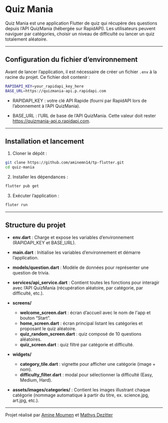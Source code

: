 # Quiz Mania

Quiz Mania est une application Flutter de quiz qui récupère des questions depuis l’API QuizMania (hébergée sur RapidAPI). Les utilisateurs peuvent naviguer par catégories, choisir un niveau de difficulté ou lancer un quiz totalement aléatoire.

---

## Configuration du fichier d’environnement

Avant de lancer l’application, il est nécessaire de créer un fichier `.env` à la racine du projet. Ce fichier doit contenir :

```bash
RAPIDAPI_KEY=your_rapidapi_key_here
BASE_URL=https://quizmania-api.p.rapidapi.com
```

- RAPIDAPI_KEY : votre clé API Rapide (fourni par RapidAPI lors de l’abonnement à l’API QuizMania).

- BASE_URL : l’URL de base de l’API QuizMania. Cette valeur doit rester https://quizmania-api.p.rapidapi.com.

---

## Installation et lancement

1. Cloner le dépôt :

```bash
git clone https://github.com/aminemn14/tp-flutter.git
cd quiz-mania
```

2. Installer les dépendances :

```bash
flutter pub get
```

3. Exécuter l’application :

```bash
fluter run
```

---

## Structure du projet

- **env.dart** : Charge et expose les variables d’environnement (RAPIDAPI_KEY et BASE_URL).

- **main.dart** : Initialise les variables d’environnement et démarre l’application.

- **models/question.dart** : Modèle de données pour représenter une question de trivia.

- **services/api_service.dart** : Contient toutes les fonctions pour interagir avec l’API QuizMania (récupération aléatoire, par catégorie, par difficulté, etc.).

- **screens/**

  - **welcome_screen.dart** : écran d’accueil avec le nom de l'app et bouton “Start”.
  - **home_screen.dart** : écran principal listant les catégories et proposant le quiz aléatoire.
  - **quiz_random_screen.dart** : quiz composé de 10 questions aléatoires.
  - **quiz_screen.dart** : quiz filtré par catégorie et difficulté.

- **widgets/**

  - **category_tile.dart** : vignette pour afficher une catégorie (image + nom).
  - **difficulty_filter.dart** : modal pour sélectionner la difficulté (Easy, Medium, Hard).

- **assets/images/categories/** : Contient les images illustrant chaque catégorie (nommage automatique à partir du titre, ex. science.jpg, art.jpg, etc.).

---

Projet réalisé par [Amine Moumen](https://github.com/aminemn14) et [Mathys Dezitter](https://github.com/MathysD-LSN)
